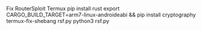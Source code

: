 Fix RouterSploit Termux
pip install rust
export CARGO_BUILD_TARGET=arm7-linux-androideabi && pip install cryptography
termux-fix-shebang rsf.py
python3 rsf.py
